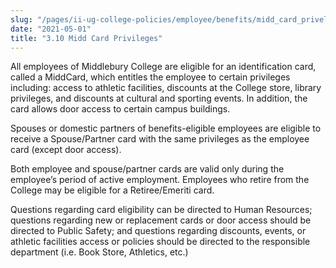 ```yaml
---
slug: "/pages/ii-ug-college-policies/employee/benefits/midd_card_priveleges"
date: "2021-05-01"
title: "3.10 Midd Card Privileges"
---
```


All employees of Middlebury College are eligible for an identification card, called a MiddCard, which entitles the employee to certain privileges including: access to athletic facilities, discounts at the College store, library privileges, and discounts at cultural and sporting events. In addition, the card allows door access to certain campus buildings.

Spouses or domestic partners of benefits-eligible employees are eligible to receive a Spouse/Partner card with the same privileges as the employee card (except door access).

Both employee and spouse/partner cards are valid only during the employee’s period of active employment. Employees who retire from the College may be eligible for a Retiree/Emeriti card.

Questions regarding card eligibility can be directed to Human Resources; questions regarding new or replacement cards or door access should be directed to Public Safety; and questions regarding discounts, events, or athletic facilities access or policies should be directed to the responsible department (i.e. Book Store, Athletics, etc.)